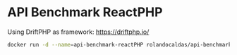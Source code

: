 # API Benchmark ReactPHP

Using DriftPHP as framework:  https://driftphp.io/

```bash
docker run -d --name=api-benchmark-reactPHP rolandocaldas/api-benchmark-reactphp:latest
```
